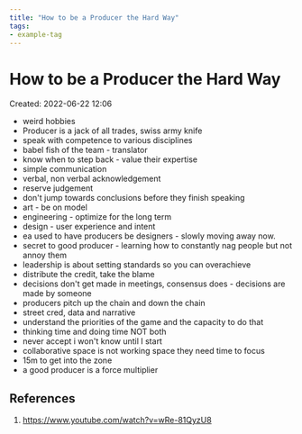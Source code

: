 ```yaml
---
title: "How to be a Producer the Hard Way"
tags:
- example-tag
---
```


# How to be a Producer the Hard Way
Created: 2022-06-22 12:06  

- weird hobbies
- Producer is a jack of all trades, swiss army knife
- speak with competence to various disciplines
- babel fish of the team - translator
- know when to step back - value their expertise
- simple communication
- verbal, non verbal acknowledgement
- reserve judgement
- don't jump towards conclusions before they finish speaking
- art - be on model
- engineering - optimize for the long term
- design - user experience and intent
- ea used to have producers be designers - slowly moving away now. 
- secret to good producer - learning how to constantly nag people but not annoy them
- leadership is about setting standards so you can overachieve
- distribute the credit, take the blame
- decisions don't get made in meetings, consensus does - decisions are made by someone
- producers pitch up the chain and down the chain
- street cred, data and narrative
- understand the priorities of the game and the capacity to do that
- thinking time and doing time NOT both
- never accept i won't know until I start
- collaborative space is not working space they need time to focus
- 15m to get into the zone
- a good producer is a force multiplier

## References
1. https://www.youtube.com/watch?v=wRe-81QyzU8
